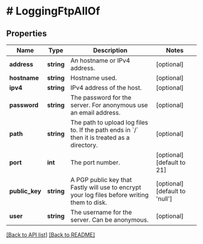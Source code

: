# # LoggingFtpAllOf

## Properties

Name | Type | Description | Notes
------------ | ------------- | ------------- | -------------
**address** | **string** | An hostname or IPv4 address. | [optional]
**hostname** | **string** | Hostname used. | [optional]
**ipv4** | **string** | IPv4 address of the host. | [optional]
**password** | **string** | The password for the server. For anonymous use an email address. | [optional]
**path** | **string** | The path to upload log files to. If the path ends in &#x60;/&#x60; then it is treated as a directory. | [optional]
**port** | **int** | The port number. | [optional] [default to 21]
**public_key** | **string** | A PGP public key that Fastly will use to encrypt your log files before writing them to disk. | [optional] [default to 'null']
**user** | **string** | The username for the server. Can be anonymous. | [optional]

[[Back to API list]](../../README.md#endpoints) [[Back to README]](../../README.md)
